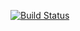 [![Build Status](https://travis-ci.org/JesseEssop/bootcamp-terminal-tests.svg?branch=master)](https://travis-ci.org/JesseEssop/bootcamp-terminal-tests)